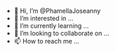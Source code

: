 - 👋 Hi, I’m @PhamellaJoseanny
- 👀 I’m interested in ...
- 🌱 I’m currently learning ...
- 💞️ I’m looking to collaborate on ...
- 📫 How to reach me ...

<!---
PhamellaJoseanny/PhamellaJoseanny is a ✨ special ✨ repository because its `README.md` (this file) appears on your GitHub profile.
You can click the Preview link to take a look at your changes.
--->
